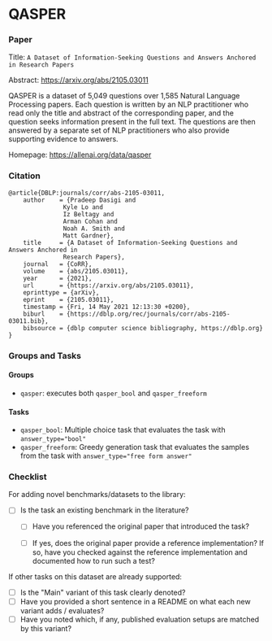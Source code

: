 # QASPER

### Paper

Title: `A Dataset of Information-Seeking Questions and Answers Anchored in Research Papers`

Abstract: https://arxiv.org/abs/2105.03011

QASPER is a dataset of 5,049 questions over 1,585 Natural Language Processing papers.
Each question is written by an NLP practitioner who read only the title and abstract
of the corresponding paper, and the question seeks information present in the full
text. The questions are then answered by a separate set of NLP practitioners who also
provide supporting evidence to answers.

Homepage: https://allenai.org/data/qasper

### Citation

```
@article{DBLP:journals/corr/abs-2105-03011,
    author    = {Pradeep Dasigi and
               Kyle Lo and
               Iz Beltagy and
               Arman Cohan and
               Noah A. Smith and
               Matt Gardner},
    title     = {A Dataset of Information-Seeking Questions and Answers Anchored in
               Research Papers},
    journal   = {CoRR},
    volume    = {abs/2105.03011},
    year      = {2021},
    url       = {https://arxiv.org/abs/2105.03011},
    eprinttype = {arXiv},
    eprint    = {2105.03011},
    timestamp = {Fri, 14 May 2021 12:13:30 +0200},
    biburl    = {https://dblp.org/rec/journals/corr/abs-2105-03011.bib},
    bibsource = {dblp computer science bibliography, https://dblp.org}
}
```

### Groups and Tasks

#### Groups

* `qasper`: executes both `qasper_bool` and `qasper_freeform`

#### Tasks

* `qasper_bool`: Multiple choice task that evaluates the task with `answer_type="bool"` 
* `qasper_freeform`: Greedy generation task that evaluates the samples from the task with `answer_type="free form answer"`

### Checklist

For adding novel benchmarks/datasets to the library:
* [ ] Is the task an existing benchmark in the literature?
  * [ ] Have you referenced the original paper that introduced the task?
  * [ ] If yes, does the original paper provide a reference implementation? If so, have you checked against the reference implementation and documented how to run such a test?


If other tasks on this dataset are already supported:
* [ ] Is the "Main" variant of this task clearly denoted?
* [ ] Have you provided a short sentence in a README on what each new variant adds / evaluates?
* [ ] Have you noted which, if any, published evaluation setups are matched by this variant?
